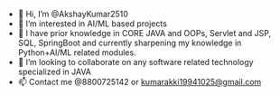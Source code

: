 - 👋 Hi, I’m @AkshayKumar2510
- 👀 I’m interested in AI/ML based projects
- 🌱 I have prior knowledge in CORE JAVA and OOPs, Servlet and JSP, SQL, SpringBoot and currently sharpening my knowledge in Python+AI/ML related modules.
- 💞️ I’m looking to collaborate on any software related technology specialized in JAVA
- 📫 Contact me @8800725142 or kumarakki19941025@gmail.com

<!---
AkshayKumar2510/AkshayKumar2510 is a ✨ special ✨ repository because its `README.md` (this file) appears on your GitHub profile.
You can click the Preview link to take a look at your changes.
--->
